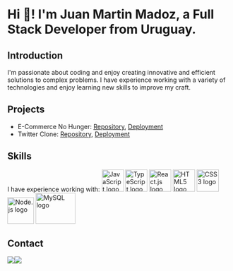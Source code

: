 # Hi 👋! I'm Juan Martin Madoz, a Full Stack Developer from Uruguay.

## Introduction
I'm passionate about coding and enjoy creating innovative and efficient solutions to complex problems. I have experience working with a variety of technologies and enjoy learning new skills to improve my craft.

## Projects
- E-Commerce No Hunger: [Repository](https://github.com/FedericoAntunes/e-commerce-front), [Deployment](https://no-hunger-food.vercel.app/)
- Twitter Clone: [Repository](https://github.com/magguer/twitter-t5-frontend), [Deployment](https://twitter-t5-frontend-im7luf1v9-magguer.vercel.app/login)

## Skills
I have experience working with:
 <img src="https://cdn.jsdelivr.net/gh/devicons/devicon/icons/javascript/javascript-original.svg" alt="JavaScript logo" width="50" height="50"/> 
 <img src="https://cdn.jsdelivr.net/gh/devicons/devicon/icons/typescript/typescript-plain.svg" alt="TypeScript logo" width="50" height="50"/> 
 <img src="https://cdn.jsdelivr.net/gh/devicons/devicon/icons/react/react-original.svg" alt="React.js logo" width="50" height="50"/> 
 <img src="https://cdn.jsdelivr.net/gh/devicons/devicon/icons/html5/html5-original.svg" alt="HTML5 logo" width="50" height="50"/> 
 <img src="https://cdn.jsdelivr.net/gh/devicons/devicon/icons/css3/css3-original.svg" alt="CSS3 logo" width="50" height="50"/> 
 <img src="https://upload.wikimedia.org/wikipedia/commons/d/d9/Node.js_logo.svg" alt="Node.js logo" width="60" height="60"/> 
 <img src="https://1000marcas.net/wp-content/uploads/2020/11/MySQL-logo.png" alt="MySQL logo" width="90" height="70"/> 


## Contact
[<img src="https://img.icons8.com/fluent/48/000000/gmail.png"/>](mailto:juanmamadoz@gmail.com)[<img src="https://img.icons8.com/color/48/000000/linkedin.png"/>](https://www.linkedin.com/in/juanmartinmadoz/)



<!---
Madozito/Madozito is a ✨ special ✨ repository because its `README.md` (this file) appears on your GitHub profile.
You can click the Preview link to take a look at your changes.
--->
